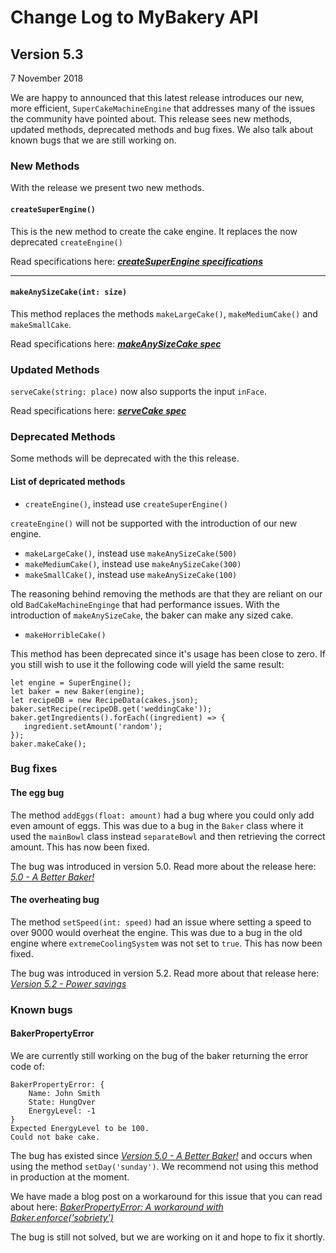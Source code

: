 # Change Log to MyBakery API

## Version 5.3
7 November 2018

We are happy to announced that this latest release introduces our new, 
more efficient, `SuperCakeMachineEngine` that addresses many of the issues the
community have pointed about. This release sees new methods, updated methods, deprecated methods 
and bug fixes. We also talk about known bugs that we are still working on.

### New Methods

With the release we present two new methods.

#### `createSuperEngine()`

This is the new method to create the cake engine. It replaces the now deprecated `createEngine()`

 Read specifications here: **<cite>[createSuperEngine specifications][1]</cite>**
 
 ----

#### `makeAnySizeCake(int: size)`

This method replaces the methods `makeLargeCake()`, `makeMediumCake()` and `makeSmallCake`.

 Read specifications here: **<cite>[makeAnySizeCake spec][1]</cite>**


### Updated Methods

`serveCake(string: place)` now also supports the input `inFace`.
 
 Read specifications here: **<cite>[serveCake spec][1]</cite>**

### Deprecated Methods
Some methods will be deprecated with the this release. 

#### List of depricated methods
* `createEngine()`, instead use `createSuperEngine()`

`createEngine()` will not be supported with the introduction of our new engine.

* `makeLargeCake()`, instead use `makeAnySizeCake(500)`
* `makeMediumCake()`, instead use `makeAnySizeCake(300)`
* `makeSmallCake()`, instead use `makeAnySizeCake(100)`

The reasoning behind removing the  methods are that they are reliant on our old `BadCakeMachineEnginge`
that had performance issues. With the introduction of `makeAnySizeCake`, the baker can make any sized cake.

* `makeHorribleCake()`

This method has been deprecated since it's usage has been close to zero. If you still wish to use it
the following code will yield the same result:
```
let engine = SuperEngine();
let baker = new Baker(engine);
let recipeDB = new RecipeData(cakes.json);
baker.setRecipe(recipeDB.get('weddingCake'));
baker.getIngredients().forEach((ingredient) => {
   ingredient.setAmount('random');
});
baker.makeCake();
```
### Bug fixes

#### The egg bug

The method `addEggs(float: amount)` had a bug where you could only add even amount of eggs.
This was due to a bug in the `Baker` class where it used the `mainBowl` class
instead `separateBowl` and then retrieving the correct amount. This has now been fixed.

The bug was introduced in version 5.0. Read more about the release here: <cite>[5.0 - A Better Baker!][1]</cite>

#### The overheating bug

The method `setSpeed(int: speed)` had an issue where setting a speed to over 9000 would overheat
the engine. This was due to a bug in the old engine where `extremeCoolingSystem` was not set to `true`.
This has now been fixed.

The bug was introduced in version 5.2. Read more about that release here: <cite>[Version 5.2 - Power savings][1]</cite>

### Known bugs

#### BakerPropertyError

We are currently still working on the bug of the baker returning the error code of:

```
BakerPropertyError: {
    Name: John Smith
    State: HungOver
    EnergyLevel: -1
}
Expected EnergyLevel to be 100.
Could not bake cake.
```

The bug has existed since <cite>[Version 5.0 - A Better Baker!][1]</cite> and occurs when using the method `setDay('sunday')`.
 We recommend not using this method in production at the moment.
 
 We have made a blog post on a workaround for this issue that you can read about here: <cite>[BakerPropertyError: 
 A workaround with Baker.enforce('sobriety') ][1]</cite>

The bug is still not solved, but we are working on it and hope to fix it shortly.

[1]: #